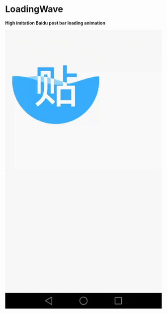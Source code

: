# LoadingWave

**High imitation Baidu post bar loading animation**

<img src="./screenShot/loading.gif">

